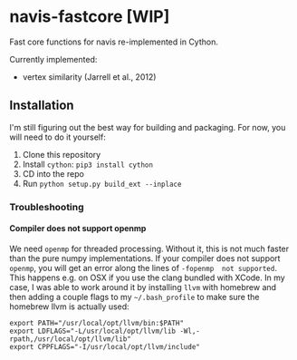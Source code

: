 # navis-fastcore [WIP]
Fast core functions for navis re-implemented in Cython.

Currently implemented:
- vertex similarity (Jarrell et al., 2012)

## Installation
I'm still figuring out the best way for building and packaging. For now,
you will need to do it yourself:

1. Clone this repository
2. Install `cython`: `pip3 install cython`
3. CD into the repo
4. Run `python setup.py build_ext --inplace`

### Troubleshooting

#### Compiler does not support openmp

We need `openmp` for threaded processing. Without it, this is not much faster
than the pure numpy implementations. If your compiler does not support
`openmp`, you will get an error along the lines of `-fopenmp  not supported`.
This happens e.g. on OSX if you use the clang bundled with XCode. In my case,
I was able to work around it by installing `llvm` with homebrew and then
adding a couple flags to my `~/.bash_profile` to make sure the homebrew llvm
is actually used:

```
export PATH="/usr/local/opt/llvm/bin:$PATH"
export LDFLAGS="-L/usr/local/opt/llvm/lib -Wl,-rpath,/usr/local/opt/llvm/lib"
export CPPFLAGS="-I/usr/local/opt/llvm/include"
```
